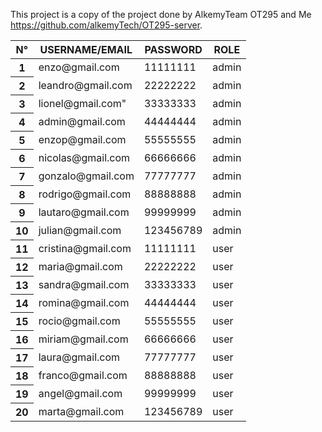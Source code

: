 This project is a copy of the project done by AlkemyTeam OT295 and Me https://github.com/alkemyTech/OT295-server.

<table class="table">
  <thead>
    <tr>
      <th scope="col">N°</th>
      <th scope="col">USERNAME/EMAIL</th>
      <th scope="col">PASSWORD</th>
      <th scope="col">ROLE</th>
    </tr>
  </thead>
  <tbody>
    <tr>
      <th scope="row">1</th>
      <td>enzo@gmail.com</td>
      <td>11111111</td>
      <td>admin</td>
    </tr>
    <tr>
      <th scope="row">2</th>
      <td>leandro@gmail.com</td>
      <td>22222222</td>
      <td>admin</td>
    </tr>
    <tr>
      <th scope="row">3</th>
      <td>lionel@gmail.com"</td>
      <td>33333333</td>
      <td>admin</td>
    </tr>
    <tr>
      <th scope="row">4</th>
      <td>admin@gmail.com</td>
      <td>44444444</td>
      <td>admin</td>
    </tr>
    <tr>
      <th scope="row">5</th>
      <td>enzop@gmail.com</td>
      <td>55555555</td>
      <td>admin</td>
    </tr>
    <tr>
      <th scope="row">6</th>
      <td>nicolas@gmail.com</td>
      <td>66666666</td>
      <td>admin</td>
    </tr>
    <tr>
      <th scope="row">7</th>
      <td>gonzalo@gmail.com</td>
      <td>77777777</td>
      <td>admin</td>
    </tr>
    <tr>
      <th scope="row">8</th>
      <td>rodrigo@gmail.com</td>
      <td>88888888</td>
      <td>admin</td>
    </tr>
    <tr>
      <th scope="row">9</th>
      <td>lautaro@gmail.com</td>
      <td>99999999</td>
      <td>admin</td>
    </tr>
    <tr>
      <th scope="row">10</th>
      <td>julian@gmail.com</td>
      <td>123456789</td>
      <td>admin</td>
    </tr>
    <tr>
      <th scope="row">11</th>
      <td>cristina@gmail.com</td>
      <td>11111111</td>
      <td>user</td>
    </tr>
    <tr>
      <th scope="row">12</th>
      <td>maria@gmail.com</td>
      <td>22222222</td>
      <td>user</td>
    </tr>
    <tr>
      <th scope="row">13</th>
      <td>sandra@gmail.com</td>
      <td>33333333</td>
      <td>user</td>
    </tr>
    <tr>
      <th scope="row">14</th>
      <td>romina@gmail.com</td>
      <td>44444444</td>
      <td>user</td>
    </tr>
    <tr>
      <th scope="row">15</th>
      <td>rocio@gmail.com</td>
      <td>55555555</td>
      <td>user</td>
    </tr>
    <tr>
      <th scope="row">16</th>
      <td>miriam@gmail.com</td>
      <td>66666666</td>
      <td>user</td>
    </tr>
    <tr>
      <th scope="row">17</th>
      <td>laura@gmail.com</td>
      <td>77777777</td>
      <td>user</td>
    </tr>
    <tr>
      <th scope="row">18</th>
      <td>franco@gmail.com</td>
      <td>88888888</td>
      <td>user</td>
    </tr>
    <tr>
      <th scope="row">19</th>
      <td>angel@gmail.com</td>
      <td>99999999</td>
      <td>user</td>
    </tr>
    <tr>
      <th scope="row">20</th>
      <td>marta@gmail.com</td>
      <td>123456789</td>
      <td>user</td>
    </tr>

